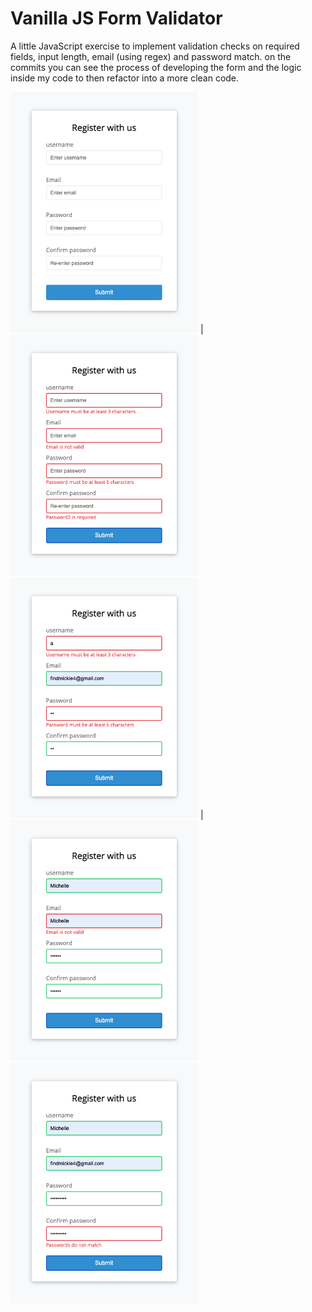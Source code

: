 # Vanilla JS Form Validator #

A little JavaScript exercise to implement validation checks on required fields, input length, email (using regex) and password match.
on the commits you can see the process of developing the form and the logic inside my code to then refactor into a more clean code.


<img src="images/initial.png" width="300"> | <img src="images/errors-all.png" width="300">
<img src="images/length.png" width="300"> | <img src="images/regex.png" width="300">
<img src="images/match.png" width="300">
